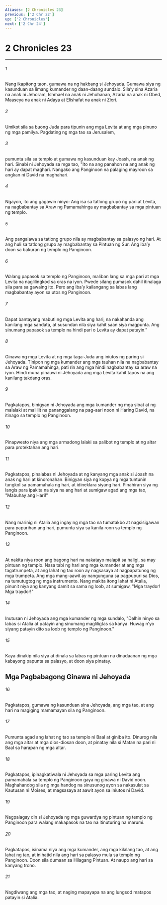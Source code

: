 ```yaml
---
Aliases: [2 Chronicles 23]
previous: ['2 Chr 22']
up: ['2 Chronicles']
next: ['2 Chr 24']
---
```

# 2 Chronicles 23

***

###### 1
Nang ikapitong taon, gumawa na ng hakbang si Jehoyada. Gumawa siya ng kasunduan sa limang kumander ng daan-daang sundalo. Silaʼy sina Azaria na anak ni Jehoram, Ishmael na anak ni Jehohanan, Azaria na anak ni Obed, Maaseya na anak ni Adaya at Elishafat na anak ni Zicri. 

###### 2
Umikot sila sa buong Juda para tipunin ang mga Levita at ang mga pinuno ng mga pamilya. Pagdating ng mga tao sa Jerusalem, 

###### 3
pumunta sila sa templo at gumawa ng kasunduan kay Joash, na anak ng hari. Sinabi ni Jehoyada sa mga tao, "Ito na ang panahon na ang anak ng hari ay dapat maghari. Nangako ang Panginoon na palaging mayroon sa angkan ni David na maghahari. 

###### 4
Ngayon, ito ang gagawin ninyo: Ang isa sa tatlong grupo ng pari at Levita, na nagbabantay sa Araw ng Pamamahinga ay magbabantay sa mga pintuan ng templo. 

###### 5
Ang pangalawa sa tatlong grupo nila ay magbabantay sa palasyo ng hari. At ang huli sa tatlong grupo ay magbabantay sa Pintuan ng Sur. Ang ibaʼy doon sa bakuran ng templo ng Panginoon. 

###### 6
Walang papasok sa templo ng Panginoon, maliban lang sa mga pari at mga Levita na naglilingkod sa oras na iyon. Pwede silang pumasok dahil itinalaga sila para sa gawaing ito. Pero ang ibaʼy kailangang sa labas lang magbabantay ayon sa utos ng Panginoon. 

###### 7
Dapat bantayang mabuti ng mga Levita ang hari, na nakahanda ang kanilang mga sandata, at susundan nila siya kahit saan siya magpunta. Ang sinumang papasok sa templo na hindi pari o Levita ay dapat patayin." 

###### 8
Ginawa ng mga Levita at ng mga taga-Juda ang iniutos ng paring si Jehoyada. Tinipon ng mga kumander ang mga tauhan nila na nagbabantay sa Araw ng Pamamahinga, pati rin ang mga hindi nagbabantay sa araw na iyon. Hindi muna pinauwi ni Jehoyada ang mga Levita kahit tapos na ang kanilang takdang oras. 

###### 9
Pagkatapos, binigyan ni Jehoyada ang mga kumander ng mga sibat at ng malalaki at maliliit na pananggalang na pag-aari noon ni Haring David, na itinago sa templo ng Panginoon. 

###### 10
Pinapwesto niya ang mga armadong lalaki sa palibot ng templo at ng altar para protektahan ang hari. 

###### 11
Pagkatapos, pinalabas ni Jehoyada at ng kanyang mga anak si Joash na anak ng hari at kinoronahan. Binigyan siya ng kopya ng mga tuntunin tungkol sa pamamahala ng hari, at idineklara siyang hari. Pinahiran siya ng langis para ipakita na siya na ang hari at sumigaw agad ang mga tao, "Mabuhay ang Hari!" 

###### 12
Nang marinig ni Atalia ang ingay ng mga tao na tumatakbo at nagsisigawan para papurihan ang hari, pumunta siya sa kanila roon sa templo ng Panginoon. 

###### 13
At nakita niya roon ang bagong hari na nakatayo malapit sa haligi, sa may pintuan ng templo. Nasa tabi ng hari ang mga kumander at ang mga tagatrumpeta, at ang lahat ng tao roon ay nagsasaya at nagpapatunog ng mga trumpeta. Ang mga mang-aawit ay nangunguna sa pagpupuri sa Dios, na tumutugtog ng mga instrumento. Nang makita itong lahat ni Atalia, pinunit niya ang kanyang damit sa sama ng loob, at sumigaw, "Mga traydor! Mga traydor!" 

###### 14
Inutusan ni Jehoyada ang mga kumander ng mga sundalo, "Dalhin ninyo sa labas si Atalia at patayin ang sinumang magliligtas sa kanya. Huwag nʼyo siyang patayin dito sa loob ng templo ng Panginoon." 

###### 15
Kaya dinakip nila siya at dinala sa labas ng pintuan na dinadaanan ng mga kabayong papunta sa palasyo, at doon siya pinatay.

## Mga Pagbabagong Ginawa ni Jehoyada 

###### 16
Pagkatapos, gumawa ng kasunduan sina Jehoyada, ang mga tao, at ang hari na magiging mamamayan sila ng Panginoon. 

###### 17
Pumunta agad ang lahat ng tao sa templo ni Baal at giniba ito. Dinurog nila ang mga altar at mga dios-diosan doon, at pinatay nila si Matan na pari ni Baal sa harapan ng mga altar. 

###### 18
Pagkatapos, ipinagkatiwala ni Jehoyada sa mga paring Levita ang pamamahala sa templo ng Panginoon gaya ng ginawa ni David noon. Maghahandog sila ng mga handog na sinusunog ayon sa nakasulat sa Kautusan ni Moises, at magsasaya at aawit ayon sa iniutos ni David. 

###### 19
Nagpalagay din si Jehoyada ng mga guwardya ng pintuan ng templo ng Panginoon para walang makapasok na tao na itinuturing na marumi. 

###### 20
Pagkatapos, isinama niya ang mga kumander, ang mga kilalang tao, at ang lahat ng tao, at inihatid nila ang hari sa palasyo mula sa templo ng Panginoon. Doon sila dumaan sa Hilagang Pintuan. At naupo ang hari sa kanyang trono. 

###### 21
Nagdiwang ang mga tao, at naging mapayapa na ang lungsod matapos patayin si Atalia.
